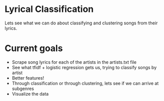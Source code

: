 # Lyrical Classification
Lets see what we can do about classifying and clustering songs from their lyrics.

Current goals
========
- Scrape song lyrics for each of the artists in the artists.txt file
- See what tfidf + logistic regression gets us, trying to classify songs by artist
- Better features!
- Through classification or through clustering, lets see if we can arrive at subgenres
- Visualize the data
